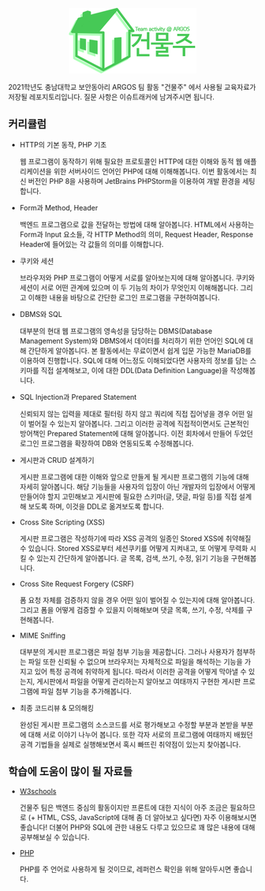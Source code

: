 <p align="center">
<img src="Images/logo.png" />
</p>

2021학년도 충남대학교 보안동아리 ARGOS 팀 활동 "건물주" 에서 사용될 교육자료가 저장될 레포지토리입니다. 질문 사항은 이슈트래커에 남겨주시면 됩니다.

## 커리큘럼
* HTTP의 기본 동작, PHP 기초

  웹 프로그램이 동작하기 위해 필요한 프로토콜인 HTTP에 대한 이해와 동적 웹 애플리케이션을 위한 서버사이드 언어인 PHP에 대해 이해해봅니다. 이번 활동에서는 최신 버전인 PHP 8을 사용하며 JetBrains PHPStorm을 이용하여 개발 환경을 세팅합니다.
  
* Form과 Method, Header

  백엔드 프로그램으로 값을 전달하는 방법에 대해 알아봅니다. HTML에서 사용하는 Form과 Input 요소들, 각 HTTP Method의 의미, Request Header, Response Header에 들어있는 각 값들의 의미를 이해합니다.
  
* 쿠키와 세션

  브라우저와 PHP 프로그램이 어떻게 서로를 알아보는지에 대해 알아봅니다. 쿠키와 세션이 서로 어떤 관계에 있으며 이 두 기능의 차이가 무엇인지 이해해봅니다. 그리고 이해한 내용을 바탕으로 간단한 로그인 프로그램을 구현하여봅니다.

* DBMS와 SQL

  대부분의 현대 웹 프로그램의 영속성을 담당하는 DBMS(Database Management System)와 DBMS에서 데이터를 처리하기 위한 언어인 SQL에 대해 간단하게 알아봅니다. 본 활동에서는 무료이면서 쉽게 입문 가능한 MariaDB를 이용하여 진행합니다. SQL에 대해 어느정도 이해되었다면 사용자의 정보를 담는 스키마를 직접 설계해보고, 이에 대한 DDL(Data Definition Language)을 작성해봅니다.
  
* SQL Injection과 Prepared Statement

  신뢰되지 않는 입력을 제대로 필터링 하지 않고 쿼리에 직접 집어넣을 경우 어떤 일이 벌어질 수 있는지 알아봅니다. 그리고 이러한 공격에 직접적이면서도 근본적인 방어책인 Prepared Statement에 대해 알아봅니다. 이전 회차에서 만들어 두었던 로그인 프로그램을 확장하여 DB와 연동되도록 수정해봅니다.
  
* 게시판과 CRUD 설계하기

  게시판 프로그램에 대한 이해와 앞으로 만들게 될 게시판 프로그램의 기능에 대해 자세히 알아봅니다. 해당 기능들을 사용자의 입장이 아닌 개발자의 입장에서 어떻게 만들어야 할지 고민해보고 게시판에 필요한 스키마(글, 댓글, 파일 등)를 직접 설계해 보도록 하며, 이것을 DDL로 옮겨보도록 합니다.
  
* Cross Site Scripting (XSS)

  게시판 프로그램은 작성하기에 따라 XSS 공격의 일종인 Stored XSS에 취약해질 수 있습니다. Stored XSS로부터 세션쿠키를 어떻게 지켜내고, 또 어떻게 무력화 시킬 수 있는지 간단하게 알아봅니다. 글 목록, 검색, 쓰기, 수정, 읽기 기능을 구현해봅니다.
  
* Cross Site Request Forgery (CSRF)

  폼 요청 자체를 검증하지 않을 경우 어떤 일이 벌어질 수 있는지에 대해 알아봅니다. 그리고 폼을 어떻게 검증할 수 있을지 이해해보며 댓글 목록, 쓰기, 수정, 삭제를 구현해봅니다.
  
* MIME Sniffing

  대부분의 게시판 프로그램은 파일 첨부 기능을 제공합니다. 그러나 사용자가 첨부하는 파일 또한 신뢰될 수 없으며 브라우저는 자체적으로 파일을 해석하는 기능을 가지고 있어 특정 공격에 취약하게 됩니다. 따라서 이러한 공격을 어떻게 막아낼 수 있는지, 게시판에서 파일을 어떻게 관리하는지 알아보고 여태까지 구현한 게시판 프로그램에 파일 첨부 기능을 추가해봅니다.
  
* 최종 코드리뷰 & 모의해킹

  완성된 게시판 프로그램의 소스코드를 서로 평가해보고 수정할 부분과 본받을 부분에 대해 서로 이야기 나누어 봅니다. 또한 각자 서로의 프로그램에 여태까지 배웠던 공격 기법들을 실제로 실행해보면서 혹시 빠뜨린 취약점이 있는지 찾아봅니다. 


## 학습에 도움이 많이 될 자료들
* [W3schools](https://www.w3schools.com/)
  
  건물주 팀은 백엔드 중심의 활동이지만 프론트에 대한 지식이 아주 조금은 필요하므로 (+ HTML, CSS, JavaScript에 대해 좀 더 알아보고 싶다면) 자주 이용해보시면 좋습니다! 더불어 PHP와 SQL에 관한 내용도 다루고 있으므로 꽤 많은 내용에 대해 공부해보실 수 있습니다.

* [PHP](https://www.php.net/)
  
  PHP를 주 언어로 사용하게 될 것이므로, 레퍼런스 확인을 위해 알아두시면 좋습니다.
